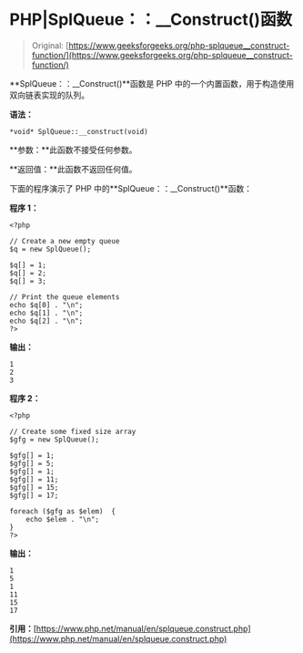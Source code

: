 # PHP|SplQueue：：__Construct()函数

> Original: [https://www.geeksforgeeks.org/php-splqueue__construct-function/](https://www.geeksforgeeks.org/php-splqueue__construct-function/)

**SplQueue：：__Construct()**函数是 PHP 中的一个内置函数，用于构造使用双向链表实现的队列。

**语法：**

```
*void* SplQueue::__construct(void)
```

**参数：**此函数不接受任何参数。

**返回值：**此函数不返回任何值。

下面的程序演示了 PHP 中的**SplQueue：：__Construct()**函数：

**程序 1：**

```
<?php

// Create a new empty queue
$q = new SplQueue();

$q[] = 1;
$q[] = 2;
$q[] = 3;

// Print the queue elements
echo $q[0] . "\n";
echo $q[1] . "\n";
echo $q[2] . "\n";
?>
```

**输出：**

```
1
2
3

```

**程序 2：**

```
<?php

// Create some fixed size array
$gfg = new SplQueue();

$gfg[] = 1;
$gfg[] = 5;
$gfg[] = 1;
$gfg[] = 11;
$gfg[] = 15;
$gfg[] = 17;

foreach ($gfg as $elem)  {
    echo $elem . "\n";
}
?>
```

**输出：**

```
1
5
1
11
15
17

```

**引用：**[https://www.php.net/manual/en/splqueue.construct.php](https://www.php.net/manual/en/splqueue.construct.php)